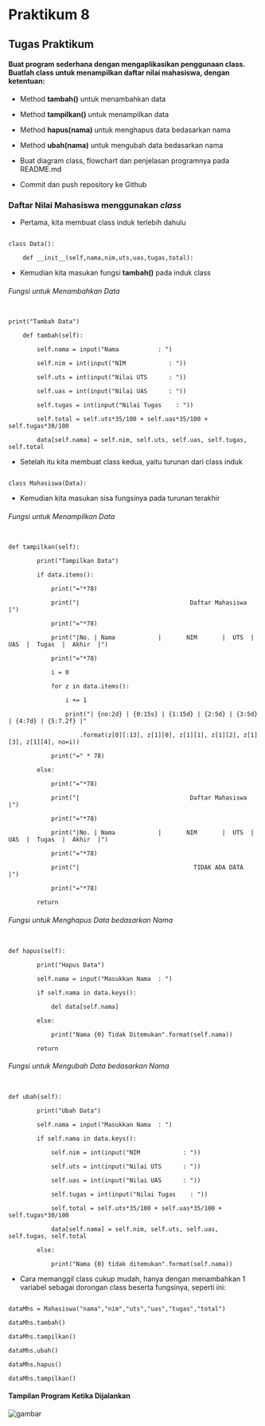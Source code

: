 # Praktikum 8 

## Tugas Praktikum

#### Buat program sederhana dengan mengaplikasikan penggunaan class. Buatlah class untuk menampilkan daftar nilai mahasiswa, dengan ketentuan:

- Method **tambah()** untuk menambahkan data

- Method **tampilkan()** untuk menampilkan data

- Method **hapus(nama)** untuk menghapus data bedasarkan nama

- Method **ubah(nama)** untuk mengubah data bedasarkan nama

- Buat diagram class, flowchart dan penjelasan programnya pada README.md

- Commit dan push repository ke Github


### Daftar Nilai Mahasiswa menggunakan *class*

- Pertama, kita membuat class induk terlebih dahulu

```

class Data():

    def __init__(self,nama,nim,uts,uas,tugas,total):

```

- Kemudian kita masukan fungsi **tambah()** pada induk class

###### Fungsi untuk Menambahkan Data

```

print("Tambah Data")

    def tambah(self):

        self.nama = input("Nama           : ")

        self.nim = int(input("NIM            : "))

        self.uts = int(input("Nilai UTS      : "))

        self.uas = int(input("Nilai UAS      : "))

        self.tugas = int(input("Nilai Tugas    : "))

        self.total = self.uts*35/100 + self.uas*35/100 + self.tugas*30/100

        data[self.nama] = self.nim, self.uts, self.uas, self.tugas, self.total

```

- Setelah itu kita membuat class kedua, yaitu turunan dari class induk

```

class Mahasiswa(Data):

```

- Kemudian kita masukan sisa fungsinya pada turunan terakhir

###### Fungsi untuk Menampilkan Data

```

def tampilkan(self):

        print("Tampilkan Data")

        if data.items():

            print("="*78)

            print("|                               Daftar Mahasiswa                             |")

            print("="*78)

            print("|No. | Nama            |       NIM       |  UTS  |  UAS  |  Tugas  |  Akhir  |")

            print("="*78)

            i = 0

            for z in data.items():

                i += 1

                print("| {no:2d} | {0:15s} | {1:15d} | {2:5d} | {3:5d} | {4:7d} | {5:7.2f} |"

                    .format(z[0][:13], z[1][0], z[1][1], z[1][2], z[1][3], z[1][4], no=i))

            print("=" * 78)

        else:

            print("="*78)

            print("|                               Daftar Mahasiswa                             |")

            print("="*78)

            print("|No. | Nama            |       NIM       |  UTS  |  UAS  |  Tugas  |  Akhir  |")

            print("="*78)

            print("|                                TIDAK ADA DATA                              |")

            print("="*78)

        return

```

###### Fungsi untuk Menghapus Data bedasarkan Nama

```

def hapus(self):

        print("Hapus Data")

        self.nama = input("Masukkan Nama  : ")

        if self.nama in data.keys():

            del data[self.nama]

        else:

            print("Nama {0} Tidak Ditemukan".format(self.nama))

        return

```

###### Fungsi untuk Mengubah Data bedasarkan Nama

```

def ubah(self):

        print("Ubah Data")

        self.nama = input("Masukkan Nama  : ")

        if self.nama in data.keys():

            self.nim = int(input("NIM            : "))

            self.uts = int(input("Nilai UTS      : "))

            self.uas = int(input("Nilai UAS      : "))

            self.tugas = int(input("Nilai Tugas    : "))

            self.total = self.uts*35/100 + self.uas*35/100 + self.tugas*30/100

            data[self.nama] = self.nim, self.uts, self.uas, self.tugas, self.total

        else:

            print("Nama {0} tidak ditemukan".format(self.nama))

```

- Cara memanggil class cukup mudah, hanya dengan menambahkan 1 variabel sebagai dorongan class beserta fungsinya, seperti ini:

```

dataMhs = Mahasiswa("nama","nim","uts","uas","tugas","total")

dataMhs.tambah()

dataMhs.tampilkan()

dataMhs.ubah()

dataMhs.hapus()

dataMhs.tampilkan()

```

#### Tampilan Program Ketika Dijalankan

![gambar](pr8/8.1.png)
